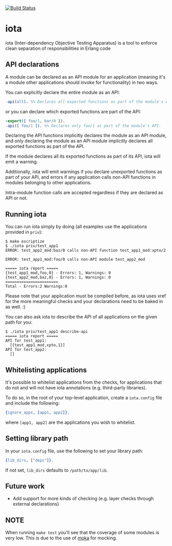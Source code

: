 [![Build Status](https://travis-ci.org/jpgneves/iota.png?branch=master)](https://travis-ci.org/jpgneves/iota)

iota
====

iota (Inter-dependency Objective Testing Apparatus) is a tool to enforce clean
separation of responsibilities in Erlang code


API declarations
----------------

A module can be declared as an API module for an application (meaning it's
a module other applications should invoke for functionality) in two ways.

You can explicitly declare the entire module as an API:
```erlang
-api(all). %% Declares all exported functions as part of the module's API.
```

or you can declare which exported functions are part of the API:
```erlang
-export([ foo/1, bar/0 ]).
-api([ foo/1 ]). %% Declares only foo/1 as part of the module's API.
```

Declaring the API functions implicitly declares the module as an API module,
and only declaring the module as an API module implicitly declares all
exported functions as part of the API.

If the module declares all its exported functions as part of its API, iota
will emit a warning.

Additionally, iota will emit warnings if you declare unexported functions
as part of your API, and errors if any application calls non-API functions
in modules belonging to other applications.

Intra-module function calls are accepted regardless if they are declared
as API or not.

Running iota
------------

You can run iota simply by doing (all examples use the applications provided
in ```priv```):

    $ make escriptize
    $ ./iota priv/test_app1
    ERROR: test_app2_mod:baz/0 calls non-API function test_app1_mod:xpto/2

    ERROR: test_app1_mod:foo/0 calls non-API module test_app2_mod

    ===== iota report =====
    {test_app1_mod,foo,0} - Errors: 1, Warnings: 0
    {test_app2_mod,baz,0} - Errors: 1, Warnings: 0
    =======================
    Total - Errors:2 Warnings:0

Please note that your application must be compiled before, as iota uses xref for the more
meaningful checks and your declarations need to be baked in as well. :)

You can also ask iota to describe the API of all applications on the given path
for you:

    $ ./iota priv/test_app1 describe-api
    ===== iota report =====
    API for test_app1:
      [{test_app1_mod,xpto,1}]
    API for test_app2:
      []

Whitelisting applications
-------------------------

It's possible to whitelist applications from the checks, for applications
that do not and will not have iota annotations (e.g. third-party libraries).

To do so, in the root of your top-level application, create a
```iota.config``` file and include the following:
```erlang
{ignore_apps, [app1, app2]}.
```
where ```[app1, app2]``` are the applications you wish to whitelist.

Setting library path
--------------------

In your ```iota.config``` file, use the following to set your library path:
```erlang
{lib_dirs, ["deps"]}.
```

If not set, ```lib_dirs``` defaults to ```/path/to/app/lib```.

Future work
-----------

* Add support for more kinds of checking (e.g. layer checks through external
declarations)


NOTE
----

When running ```make test``` you'll see that the coverage of some modules is
very low. This is due to the use of
[moka](https://github.com/samuelrivas/moka) for mocking.